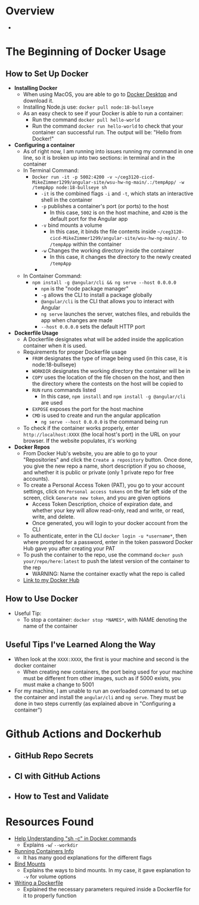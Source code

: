 # Overview
- 
# The Beginning of Docker Usage
## How to Set Up Docker
- **Installing Docker**
	- When using MacOS, you are able to go to [Docker Desktop](https://www.docker.com/products/docker-desktop/) and download it.
	- Installing Node.js use: `docker pull node:18-bullseye`
	- As an easy check to see if your Docker is able to run a container:
		- Run the command `docker pull hello-world`
		- Run the command `docker run hello-world` to check that your container can successful run. The output will be: "Hello from Docker!"
- **Configuring a container**
	- As of right now, I am running into issues running my command in one line, so it is broken up into two sections: in terminal and in the container
	- In Terminal Command:
		- `Docker run -it -p 5002:4200 -v ~/ceg3120-cicd-MikeZimmer1299/angular-site/wsu-hw-ng-main/.:/tempApp/ -w /tempApp node:18-bullseye sh`
			- `-it` is the combined flags `-i` and `-t`, which stats an interactive shell in the container
			- `-p` publishes a container's port (or ports) to the host
				- In this case, `5002` is on the host machine, and `4200` is the default port for the Angular app
			- `-v` bind mounts a volume
				- In this case, it binds the file contents inside `~/ceg3120-cicd-MikeZimmer1299/angular-site/wsu-hw-ng-main/.` to `/tempApp` within the container
			- `-w` Changes the working directory inside the container
				- In this case, it changes the directory to the newly created `/tempApp`
			- 
	- In Container Command:
		- `npm install -g @angular/cli && ng serve --host 0.0.0.0`
			- `npm` is the "node package manager"
			- `-g` allows the CLI to install a package globally
			- `@angular/cli` is the CLI that allows you to interact with Angular
			- `ng serve` launches the server, watches files, and rebuilds the app when changes are made
			- `--host 0.0.0.0` sets the default HTTP port
- **Dockerfile Usage**
	- A Dockerfile designates what will be added inside the application container when it is used.
	- Requirements for proper Dockerfile usage
		- `FROM` designates the type of image being used (in this case, it is node:18-bullseye)
		- `WORKDIR` designates the working directory the container will be in
		- `COPY` uses the location of the file chosen on the host, and then the directory where the contests on the host will be copied to
		- `RUN` runs commands listed
			- In this case, `npm install` and `npm install -g @angular/cli` are used
		- `EXPOSE` exposes the port for the host machine
		- `CMD` is used to create and run the angular application
			- `ng serve --host 0.0.0.0` is the command being run
	- To check if the container works properly, enter `http://localhost:XXXX` (the local host's port) in the URL on your browser. If the website populates, it's working
- **Docker Repos**
	- From Docker Hub's website, you are able to go to your "Repositories" and click the `Create a repository` button. Once done, you give the new repo a name, short description if you so choose, and whether it is public or private (only 1 private repo for free accounts).
	- To create a Personal Access Token (PAT), you go to your account settings, click on `Personal access tokens` on the far left side of the screen, click `Generate new token`, and you are given options
		- Access Token Description, choice of expiration date, and whether your key will allow read-only, read and write, or read, write, and delete.
		- Once generated, you will login to your docker account from the CLI
	- To authenticate, enter in the CLI `docker login -u *username*`, then where prompted for a password, enter in the token password Docker Hub gave you after creating your PAT
	- To push the container to the repo, use the command `docker push your/repo/here:latest` to push the latest version of the container to the rep
		- WARNING: Name the container exactly what the repo is called
	- [Link to my Docker Hub](https://hub.docker.com/r/mjzimmer121999/zimmer-ceg3120)
## How to Use Docker
- Useful Tip:
	- To stop a container: `docker stop *NAMES*`, with NAME denoting the name of the container

## Useful Tips I've Learned Along the Way
- When look at the `XXXX:XXXX`, the first is your machine and second is the docker container
	- When creating new containers, the port being used for your machine must be different from other images, such as if 5000 exists, you must make a change to 5001
- For my machine, I am unable to run an overloaded command to set up the container and install the `angular/cli` and `ng serve`. They must be done in two steps currently (as explained above in "Configuring a container")

# Github Actions and Dockerhub
- **GitHub Repo Secrets**
	- 
- **CI with GitHub Actions**
	- 
- **How to Test and Validate**
	- 

# Resources Found
- [Help Understanding "sh -c" in Docker commands](https://docs.docker.com/reference/cli/docker/container/exec/)
	- Explains `-w`/ `--workdir`
- [Running Containers Info](https://docs.docker.com/engine/containers/run/)
	- It has many good explanations for the different flags 
- [Bind Mounts](https://docs.docker.com/engine/storage/bind-mounts/)
	- Explains the ways to bind mounts. In my case, it gave explanation to `-v` for volume options
- [Writing a Dockerfile](https://www.digitalocean.com/community/tutorials/how-to-build-a-node-js-application-with-docker)
	- Explained the necessary parameters required inside a Dockerfile for it to properly function